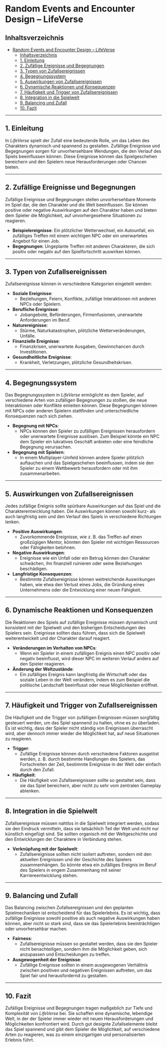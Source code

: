 # Random Events and Encounter Design – LifeVerse

## Inhaltsverzeichnis

- [Random Events and Encounter Design – LifeVerse](#random-events-and-encounter-design--lifeverse)
  - [Inhaltsverzeichnis](#inhaltsverzeichnis)
  - [1. Einleitung](#1-einleitung)
  - [2. Zufällige Ereignisse und Begegnungen](#2-zufällige-ereignisse-und-begegnungen)
  - [3. Typen von Zufallsereignissen](#3-typen-von-zufallsereignissen)
  - [4. Begegnungssystem](#4-begegnungssystem)
  - [5. Auswirkungen von Zufallsereignissen](#5-auswirkungen-von-zufallsereignissen)
  - [6. Dynamische Reaktionen und Konsequenzen](#6-dynamische-reaktionen-und-konsequenzen)
  - [7. Häufigkeit und Trigger von Zufallsereignissen](#7-häufigkeit-und-trigger-von-zufallsereignissen)
  - [8. Integration in die Spielwelt](#8-integration-in-die-spielwelt)
  - [9. Balancing und Zufall](#9-balancing-und-zufall)
  - [10. Fazit](#10-fazit)

---

## 1. Einleitung

In *LifeVerse* spielt der Zufall eine bedeutende Rolle, um das Leben des Charakters dynamisch und spannend zu gestalten. Zufällige Ereignisse und Begegnungen sorgen für unvorhersehbare Wendungen, die den Verlauf des Spiels beeinflussen können. Diese Ereignisse können das Spielgeschehen bereichern und den Spielern neue Herausforderungen oder Chancen bieten.

---

## 2. Zufällige Ereignisse und Begegnungen

Zufällige Ereignisse und Begegnungen stellen unvorhersehbare Momente im Spiel dar, die den Charakter und die Welt beeinflussen. Sie können positive oder negative Auswirkungen auf den Charakter haben und bieten dem Spieler die Möglichkeit, auf unvorhergesehene Situationen zu reagieren.

- **Beispielereignisse**: Ein plötzlicher Wetterwechsel, ein Autounfall, ein zufälliges Treffen mit einem wichtigen NPC oder ein unerwartetes Angebot für einen Job.
- **Begegnungen**: Ungeplante Treffen mit anderen Charakteren, die sich positiv oder negativ auf den Spielfortschritt auswirken können.

---

## 3. Typen von Zufallsereignissen

Zufallsereignisse können in verschiedene Kategorien eingeteilt werden:

- **Soziale Ereignisse**:
  - Beziehungen, Feiern, Konflikte, zufällige Interaktionen mit anderen NPCs oder Spielern.
- **Berufliche Ereignisse**:
  - Jobangebote, Beförderungen, Firmenfusionen, unerwartete Anforderungen im Beruf.
- **Naturereignisse**:
  - Stürme, Naturkatastrophen, plötzliche Wetterveränderungen, Unfälle.
- **Finanzielle Ereignisse**:
  - Finanzkrisen, unerwartete Ausgaben, Gewinnchancen durch Investitionen.
- **Gesundheitliche Ereignisse**:
  - Krankheit, Verletzungen, plötzliche Gesundheitskrisen.

---

## 4. Begegnungssystem

Das Begegnungssystem in *LifeVerse* ermöglicht es dem Spieler, auf verschiedene Arten von zufälligen Begegnungen zu stoßen, die neue Interaktionen oder Konflikte einleiten können. Diese Begegnungen können mit NPCs oder anderen Spielern stattfinden und unterschiedliche Konsequenzen nach sich ziehen.

- **Begegnung mit NPCs**:
  - NPCs können den Spieler zu zufälligen Ereignissen herausfordern oder unerwartete Ereignisse auslösen. Zum Beispiel könnte ein NPC dem Spieler ein lukratives Geschäft anbieten oder eine feindliche Begegnung verursachen.
- **Begegnung mit Spielern**:
  - In einem Multiplayer-Umfeld können andere Spieler plötzlich auftauchen und das Spielgeschehen beeinflussen, indem sie den Spieler zu einem Wettbewerb herausfordern oder mit ihm zusammenarbeiten.

---

## 5. Auswirkungen von Zufallsereignissen

Jedes zufällige Ereignis sollte spürbare Auswirkungen auf das Spiel und die Charakterentwicklung haben. Die Auswirkungen können sowohl kurz- als auch langfristig sein und den Verlauf des Spiels in verschiedene Richtungen lenken.

- **Positive Auswirkungen**:
  - Zuvorkommende Ereignisse, wie z. B. das Treffen auf einen großzügigen Mentor, könnten den Spieler mit wichtigen Ressourcen oder Fähigkeiten belohnen.
- **Negative Auswirkungen**:
  - Ereignisse wie ein Unfall oder ein Betrug können den Charakter schwächen, ihn finanziell ruinieren oder seine Beziehungen beschädigen.
- **Langfristige Konsequenzen**:
  - Bestimmte Zufallsereignisse können weitreichende Auswirkungen haben, wie etwa den Verlust eines Jobs, die Gründung eines Unternehmens oder die Entwicklung einer neuen Fähigkeit.

---

## 6. Dynamische Reaktionen und Konsequenzen

Die Reaktionen des Spiels auf zufällige Ereignisse müssen dynamisch und konsistent mit der Spielwelt und den bisherigen Entscheidungen des Spielers sein. Ereignisse sollten dazu führen, dass sich die Spielwelt weiterentwickelt und der Charakter darauf reagiert.

- **Veränderungen im Verhalten von NPCs**:
  - Wenn ein Spieler in einem zufälligen Ereignis einen NPC positiv oder negativ beeinflusst, wird dieser NPC im weiteren Verlauf anders auf den Spieler reagieren.
- **Änderung der Weltzustände**:
  - Ein zufälliges Ereignis kann langfristig die Wirtschaft oder das soziale Leben in der Welt verändern, indem es zum Beispiel die politische Landschaft beeinflusst oder neue Möglichkeiten eröffnet.

---

## 7. Häufigkeit und Trigger von Zufallsereignissen

Die Häufigkeit und die Trigger von zufälligen Ereignissen müssen sorgfältig gesteuert werden, um das Spiel spannend zu halten, ohne es zu überladen. Es ist wichtig, dass der Spieler nicht ständig von Ereignissen überrascht wird, aber dennoch immer wieder die Möglichkeit hat, auf neue Situationen zu reagieren.

- **Trigger**:
  - Zufällige Ereignisse können durch verschiedene Faktoren ausgelöst werden, z. B. durch bestimmte Handlungen des Spielers, das Fortschreiten der Zeit, bestimmte Ereignisse in der Welt oder einfach durch den Zufall.
- **Häufigkeit**:
  - Die Häufigkeit von Zufallsereignissen sollte so gestaltet sein, dass sie das Spiel bereichern, aber nicht zu sehr vom zentralen Gameplay ablenken.

---

## 8. Integration in die Spielwelt

Zufallsereignisse müssen nahtlos in die Spielwelt integriert werden, sodass sie den Eindruck vermitteln, dass sie tatsächlich Teil der Welt und nicht nur künstlich eingefügt sind. Sie sollten organisch mit der Weltgeschichte und den Entwicklungen der Charaktere in Verbindung stehen.

- **Verknüpfung mit der Spielwelt**:
  - Zufallsereignisse sollten nicht isoliert auftreten, sondern mit den aktuellen Ereignissen und der Geschichte des Spielers zusammenhängen. So könnte etwa ein zufälliges Ereignis im Beruf des Spielers in engem Zusammenhang mit seiner Karriereentwicklung stehen.

---

## 9. Balancing und Zufall

Das Balancing zwischen Zufallsereignissen und den geplanten Spielmechaniken ist entscheidend für das Spielerlebnis. Es ist wichtig, dass zufällige Ereignisse sowohl positive als auch negative Auswirkungen haben können, aber nicht so stark sind, dass sie das Spielerlebnis beeinträchtigen oder unvorhersehbar machen.

- **Fairness**:
  - Zufallsereignisse müssen so gestaltet werden, dass sie den Spieler nicht benachteiligen, sondern ihm die Möglichkeit geben, sich anzupassen und Entscheidungen zu treffen.
- **Ausgewogenheit der Ereignisse**:
  - Zufällige Ereignisse sollten in einem ausgewogenen Verhältnis zwischen positiven und negativen Ereignissen auftreten, um das Spiel fair und herausfordernd zu gestalten.

---

## 10. Fazit

Zufällige Ereignisse und Begegnungen tragen maßgeblich zur Tiefe und Komplexität von *LifeVerse* bei. Sie schaffen eine dynamische, lebendige Welt, in der der Spieler immer wieder mit neuen Herausforderungen und Möglichkeiten konfrontiert wird. Durch gut designte Zufallselemente bleibt das Spiel spannend und gibt dem Spieler die Möglichkeit, auf verschiedene Arten zu reagieren, was zu einem einzigartigen und personalisierten Erlebnis führt.
